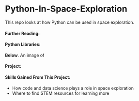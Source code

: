 # Python-In-Space-Exploration
This repo looks at how Python can be used in space exploration. 

#### Further Reading:

#### Python Libraries:

**Below**. An image of 

#### Project: 

#### Skills Gained From This Project:
* How code and data science plays a role in space exploration
* Where to find STEM resources for learning more
